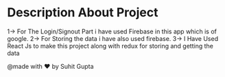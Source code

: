 # Description About Project

1-> For The Login/Signout Part i have used Firebase in this app which is of google.
2-> For Storing the data i have also used firebase.
3-> I Have Used React Js to make this project along with redux for storing and getting the data

@made with ❤️ by Suhit Gupta
